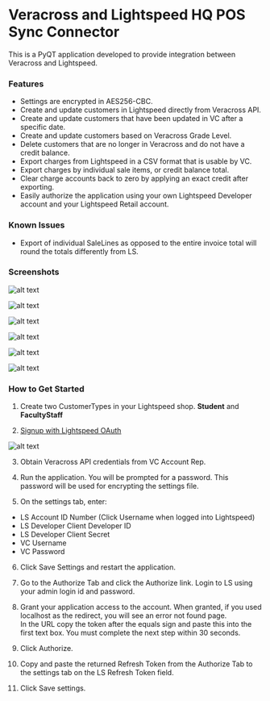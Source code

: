# Veracross and Lightspeed HQ POS Sync Connector

This is a PyQT application developed to provide integration between Veracross and Lightspeed.

### Features
* Settings are encrypted in AES256-CBC.
* Create and update customers in Lightspeed directly from Veracross API.
* Create and update customers that have been updated in VC after a specific date.
* Create and update customers based on Veracross Grade Level.
* Delete customers that are no longer in Veracross and do not have a credit balance.
* Export charges from Lightspeed in a CSV format that is usable by VC.
* Export charges by individual sale items, or credit balance total.
* Clear charge accounts back to zero by applying an exact credit after exporting.
* Easily authorize the application using your own Lightspeed Developer account and your Lightspeed Retail account.

### Known Issues
* Export of individual SaleLines as opposed to the entire invoice total will round the totals differently from LS.  

### Screenshots
![alt text](images/sync.png "Sync Tab")

![alt text](images/export.png "Export Tab")

![alt text](images/export_options.png "Export Options Tab")

![alt text](images/settings.png "Settings Tab")

![alt text](images/password_tab.png "Password Tab")

![alt text](images/authorize.png "Authorize Tab")


### How to Get Started
1) Create two CustomerTypes in your Lightspeed shop. **Student** and **FacultyStaff**

2) [Signup with Lightspeed OAuth](https://cloud.lightspeedapp.com/oauth/register.php)

![alt text](images/ls_oauth_signup.png "LS OAuth")

3) Obtain Veracross API credentials from VC Account Rep.

4) Run the application.  You will be prompted for a password.  This password will be used for encrypting the settings file.

5) On the settings tab, enter:
* LS Account ID Number (Click Username when logged into Lightspeed)
* LS Developer Client Developer ID
* LS Developer Client Secret
* VC Username
* VC Password

6) Click Save Settings and restart the application.

7) Go to the Authorize Tab and click the Authorize link.  Login to LS using your admin login id and password.

8) Grant your application access to the account.  When granted, if you used localhost as the redirect, you will see an error not found page.  
In the URL copy the token after the equals sign and paste this into the first text box. You must complete the next step within 30 seconds.  

9) Click Authorize.

10) Copy and paste the returned Refresh Token from the Authorize Tab to the settings tab on the LS Refresh Token field.

11) Click Save settings.